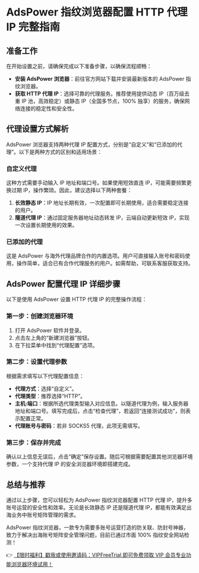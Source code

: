 # AdsPower 指纹浏览器配置 HTTP 代理 IP 完整指南

## 准备工作

在开始设置之前，请确保完成以下准备步骤，以确保流程顺畅：

- **安装 AdsPower 浏览器**：前往官方网站下载并安装最新版本的 AdsPower 指纹浏览器。
- **获取 HTTP 代理 IP**：选择可靠的代理服务。推荐使用提供动态 IP（百万级去重 IP 池，高效稳定）或静态 IP（全国多节点，100% 独享）的服务，确保网络连接的稳定性和安全性。

## 代理设置方式解析

AdsPower 浏览器支持两种代理 IP 配置方式，分别是“自定义”和“已添加的代理”。以下是两种方式的区别和适用场景：

### 自定义代理
这种方式需要手动输入 IP 地址和端口号。如果使用短效直连 IP，可能需要频繁更换过期 IP，操作繁琐。因此，建议选择以下两种套餐：

1. **长效静态 IP**：IP 地址长期有效，一次配置即可长期使用，适合需要稳定连接的用户。
2. **隧道代理 IP**：通过固定服务器地址动态转发 IP，云端自动更新短效 IP，实现一次设置长期使用的效果。

### 已添加的代理
这是 AdsPower 与海外代理品牌合作的内置选项。用户可直接输入账号和密码使用，操作简单，适合已有合作代理服务的用户。如需帮助，可联系客服获取支持。

## AdsPower 配置代理 IP 详细步骤

以下是使用 AdsPower 设置 HTTP 代理 IP 的完整操作流程：

### 第一步：创建浏览器环境
1. 打开 AdsPower 软件并登录。
2. 点击左上角的“新建浏览器”按钮。
3. 在下拉菜单中找到“代理配置”选项。

### 第二步：设置代理参数
根据需求填写以下代理配置信息：

- **代理方式**：选择“自定义”。
- **代理类型**：推荐选择“HTTP”。
- **主机:端口**：根据所选代理类型输入对应信息。以隧道代理为例，输入服务器地址和端口号。填写完成后，点击“检查代理”，若返回“连接测试成功”，则表示配置正常。
- **代理账号与密码**：若非 SOCKS5 代理，此项无需填写。

### 第三步：保存并完成
确认以上信息无误后，点击“确定”保存设置。随后可根据需要配置其他浏览器环境参数，一个支持代理 IP 的安全浏览器环境即搭建完成。

## 总结与推荐

通过以上步骤，您可以轻松为 AdsPower 指纹浏览器配置 HTTP 代理 IP，提升多账号运营的安全性和效率。无论是长效静态 IP 还是隧道代理 IP，都能有效满足出海业务中账号矩阵管理的需求。

AdsPower 指纹浏览器，一款专为需要多账号运营打造的防关联、防封号神器，致力于解决出海账号矩阵安全管理问题，目前已通过市面 100% 指纹安全网站检测！

👉 [【限时福利】戳我或使用邀请码：VIPFreeTrial 即可免费领取 VIP 会员专业功能浏览器环境试用！](https://bit.ly/adspower_free)